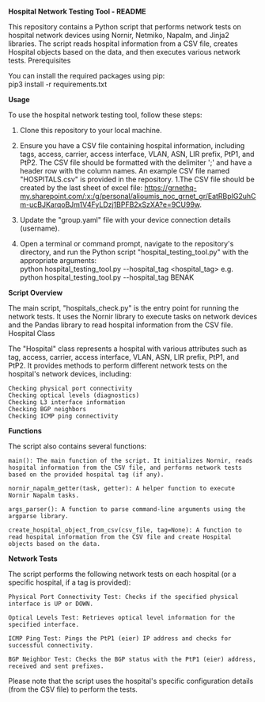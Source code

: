 **Hospital Network Testing Tool - README**  

This repository contains a Python script that performs network tests on hospital network devices using Nornir, Netmiko, Napalm, and Jinja2 libraries. The script reads hospital information from a CSV file, creates Hospital objects based on the data, and then executes various network tests.
Prerequisites

You can install the required packages using pip:  
pip3 install -r requirements.txt

**Usage**

To use the hospital network testing tool, follow these steps:

1. Clone this repository to your local machine.

1. Ensure you have a CSV file containing hospital information, including tags, access, carrier, access interface, VLAN, ASN, LIR prefix, PtP1, and PtP2. The CSV file should be formatted with the delimiter ';' and have a header row with the column names. An example CSV file named "HOSPITALS.csv" is provided in the repository. 
1.The CSV file should be created by the last sheet of excel file: https://grnethq-my.sharepoint.com/:x:/g/personal/alioumis_noc_grnet_gr/EatRBpIG2uhCm-ucBJKarqoBJm1V4FyLDzj1BPFB2xSzXA?e=9CU99w. 
1. Update the "group.yaml" file with your device connection details (username).
1. Open a terminal or command prompt, navigate to the repository's directory, and run the Python script "hospital_testing_tool.py" with the appropriate arguments:  
  python hospital_testing_tool.py --hospital_tag <hospital_tag> e.g. python hospital_testing_tool.py --hospital_tag BENAK


**Script Overview**

The main script, "hospitals_check.py" is the entry point for running the network tests. It uses the Nornir library to execute tasks on network devices and the Pandas library to read hospital information from the CSV file.
Hospital Class

The "Hospital" class represents a hospital with various attributes such as tag, access, carrier, access interface, VLAN, ASN, LIR prefix, PtP1, and PtP2. It provides methods to perform different network tests on the hospital's network devices, including:

    Checking physical port connectivity
    Checking optical levels (diagnostics)
    Checking L3 interface information
    Checking BGP neighbors
    Checking ICMP ping connectivity

**Functions**

The script also contains several functions:

    main(): The main function of the script. It initializes Nornir, reads hospital information from the CSV file, and performs network tests based on the provided hospital tag (if any).

    nornir_napalm_getter(task, getter): A helper function to execute Nornir Napalm tasks.

    args_parser(): A function to parse command-line arguments using the argparse library.

    create_hospital_object_from_csv(csv_file, tag=None): A function to read hospital information from the CSV file and create Hospital objects based on the data.

**Network Tests**

The script performs the following network tests on each hospital (or a specific hospital, if a tag is provided):

    Physical Port Connectivity Test: Checks if the specified physical interface is UP or DOWN.

    Optical Levels Test: Retrieves optical level information for the specified interface.

    ICMP Ping Test: Pings the PtP1 (eier) IP address and checks for successful connectivity.

    BGP Neighbor Test: Checks the BGP status with the PtP1 (eier) address, received and sent prefixes.

Please note that the script uses the hospital's specific configuration details (from the CSV file) to perform the tests.
